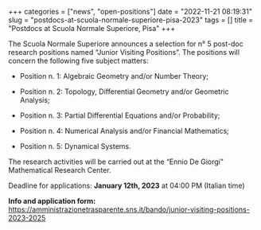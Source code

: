 +++
categories = ["news", "open-positions"]
date = "2022-11-21 08:19:31"
slug = "postdocs-at-scuola-normale-superiore-pisa-2023"
tags = []
title = "Postdocs at Scuola Normale Superiore, Pisa"
+++

The Scuola Normale Superiore announces a selection for n° 5 post-doc research positions named “Junior Visiting Positions”. 
The positions will concern the following five subject matters:

- Position n. 1: Algebraic Geometry and/or Number Theory;

- Position n. 2: Topology, Differential Geometry and/or Geometric Analysis;

- Position n. 3: Partial Differential Equations and/or Probability;

- Position n. 4: Numerical Analysis and/or Financial Mathematics;

- Position n. 5: Dynamical Systems.

The research activities will be carried out at the “Ennio De Giorgi” Mathematical Research Center.

Deadline for applications: **January 12th, 2023** at 04:00 PM (Italian time)

**Info and application form:**
<https://amministrazionetrasparente.sns.it/bando/junior-visiting-positions-2023-2025>
